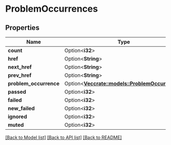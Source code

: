 # ProblemOccurrences

## Properties

Name | Type | Description | Notes
------------ | ------------- | ------------- | -------------
**count** | Option<**i32**> |  | [optional]
**href** | Option<**String**> |  | [optional]
**next_href** | Option<**String**> |  | [optional]
**prev_href** | Option<**String**> |  | [optional]
**problem_occurrence** | Option<[**Vec<crate::models::ProblemOccurrence>**](problemOccurrence.md)> |  | [optional]
**passed** | Option<**i32**> |  | [optional]
**failed** | Option<**i32**> |  | [optional]
**new_failed** | Option<**i32**> |  | [optional]
**ignored** | Option<**i32**> |  | [optional]
**muted** | Option<**i32**> |  | [optional]

[[Back to Model list]](../README.md#documentation-for-models) [[Back to API list]](../README.md#documentation-for-api-endpoints) [[Back to README]](../README.md)



